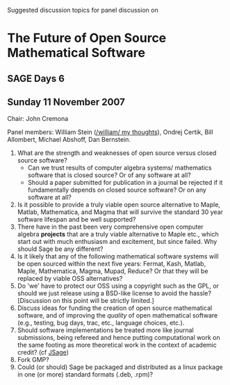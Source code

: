 
Suggested discussion topics for panel discussion on 


# The Future of Open Source Mathematical Software


## SAGE Days 6


## Sunday 11 November 2007

Chair: John Cremona 

Panel members: William Stein (<a href="/days6/talks/panel/william/%20my%20thoughts">/william/ my thoughts</a>), Ondrej Certik, Bill Allombert, Michael Abshoff, Dan Bernstein. 

1. What are the strength and weaknesses of open source versus closed source software? 
      * Can we trust results of computer algebra systems/ mathematics software that is closed source?  Or of any software at all? 
      * Should a paper submitted for publication in a journal be rejected if it fundamentally depends on closed source software? Or on any software at all? 
1. Is it possible to provide a truly viable open source alternative to Maple, Matlab, Mathematica, and Magma that will survive the standard 30 year software lifespan and be well supported? 
1. There have in the past been very comprehensive open computer algebra **projects** that are a truly viable alternative to Maple etc., which start out with much enthusiasm and excitement, but since failed.  Why should Sage be any different? 
1. Is it likely that any of the following mathematical software systems will be open sourced within the next five years: Fermat, Kash, Matlab, Maple, Mathematica, Magma, Mupad, Reduce? Or that they will be replaced by viable OSS alternatives? 
1. Do 'we' have to protect our OSS using a copyright such as the GPL, or should we just release using a BSD-like license to avoid the hassle?  [Discussion on this point will be strictly limited.] 
1. Discuss ideas for funding the creation of open source mathematical software, and of improving the *quality* of open mathematical software (e.g., testing, bug days, trac, etc., language choices, etc.). 
1. Should software implementations be treated more like journal submissions, being refereed and hence putting computational work on the same footing as more theoretical work in the context of academic credit?   (cf <a class="http" href="http://www.sagemath.org/jsage/">JSage</a>) 
1. Fork GMP? 
1. Could (or should) Sage be packaged and distributed as a linux package in one (or more) standard formats (.deb, .rpm)? 